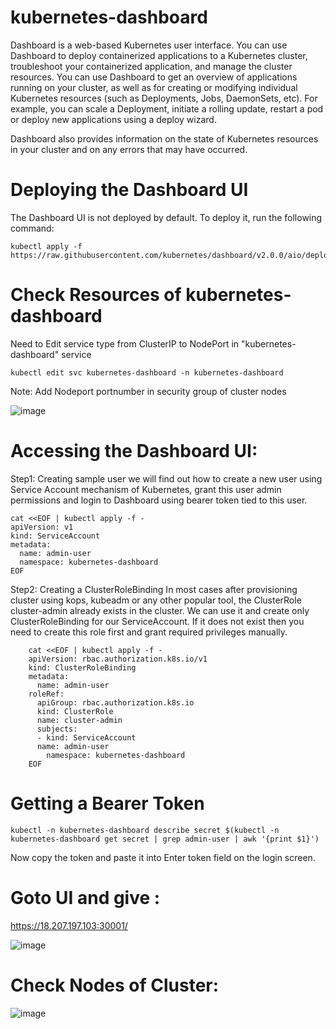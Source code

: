 # kubernetes-dashboard

Dashboard is a web-based Kubernetes user interface. You can use Dashboard to deploy containerized applications to a Kubernetes cluster, troubleshoot your containerized application, and manage the cluster resources. You can use Dashboard to get an overview of applications running on your cluster, as well as for creating or modifying individual Kubernetes resources (such as Deployments, Jobs, DaemonSets, etc). For example, you can scale a Deployment, initiate a rolling update, restart a pod or deploy new applications using a deploy wizard.

Dashboard also provides information on the state of Kubernetes resources in your cluster and on any errors that may have occurred.

# Deploying the Dashboard UI
  The Dashboard UI is not deployed by default. To deploy it, run the following command:
  
    kubectl apply -f https://raw.githubusercontent.com/kubernetes/dashboard/v2.0.0/aio/deploy/recommended.yaml

# Check Resources of kubernetes-dashboard
    
Need to Edit service type from ClusterIP to NodePort in "kubernetes-dashboard" service

    kubectl edit svc kubernetes-dashboard -n kubernetes-dashboard
    
Note: Add Nodeport portnumber in security group of cluster nodes

![image](https://user-images.githubusercontent.com/54719289/116592462-f08c4a80-a917-11eb-82d7-152a26032733.png)


# Accessing the Dashboard UI:
Step1: Creating sample user
  we will find out how to create a new user using Service Account mechanism of Kubernetes, grant this user admin permissions and login to Dashboard using bearer token tied to this user.
  
    cat <<EOF | kubectl apply -f -
    apiVersion: v1
    kind: ServiceAccount
    metadata:
      name: admin-user
      namespace: kubernetes-dashboard
    EOF
Step2: Creating a ClusterRoleBinding
  In most cases after provisioning cluster using kops, kubeadm or any other popular tool, the ClusterRole cluster-admin already exists in the cluster. We can use it and create only ClusterRoleBinding for our ServiceAccount. If it does not exist then you need to create this role first and grant required privileges manually.
  
		cat <<EOF | kubectl apply -f -
		apiVersion: rbac.authorization.k8s.io/v1
		kind: ClusterRoleBinding
		metadata:
		  name: admin-user
		roleRef:
		  apiGroup: rbac.authorization.k8s.io
		  kind: ClusterRole
		  name: cluster-admin
		  subjects:
		  - kind: ServiceAccount
		  name: admin-user
	        namespace: kubernetes-dashboard
		EOF
    
# Getting a Bearer Token
    kubectl -n kubernetes-dashboard describe secret $(kubectl -n kubernetes-dashboard get secret | grep admin-user | awk '{print $1}')
 
 Now copy the token and paste it into Enter token field on the login screen.

# Goto UI and give <IP-Address>:<nodeport>
   https://18.207.197.103:30001/
 
  ![image](https://user-images.githubusercontent.com/58024415/101757031-ad624400-3afc-11eb-818a-da0fba33a04a.png)

# Check Nodes of Cluster:
  
  ![image](https://user-images.githubusercontent.com/58024415/101759134-39756b00-3aff-11eb-88a1-1b8566e6ae7a.png)

